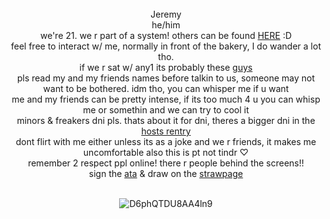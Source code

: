 
</div> <div align="center">   ⠀⠀
</div> <div align="center">Jeremy  </div>  
</div> <div align="center"> he/him</a> </div> 
</div> <div align="center"> we're 21. we r part of a system! others can be found <a href="https://rentry.co/VenomLogang">HERE</a> :D </div>
</div> <div align="center"> feel free to interact w/ me, normally in front of the bakery, I do wander a lot tho. 
</div> <div align="center"> if we r sat w/ any1 its probably these <a href="https://rentry.co/VenomFriends">guys</a>
</div> <div align="center"> pls read my and my friends names before talkin to us, someone may not want to be bothered. idm tho, you can whisper me if u want 
</div> <div align="center"> me and my friends can be pretty intense, if its too much 4 u you can whisp me or somethin and we can try to cool it </div> <div align="center"> 
</div> <div align="center"> 
  </div> <div align="center"> minors & freakers dni pls. thats about it for dni, theres a bigger dni in the <a href="https://rentry.co/Venomsparx"> hosts rentry</a>
</div> <div align="center"> dont flirt with me either unless its as a joke and we r friends, it makes me uncomfortable also this is pt not tindr ♡
 </div> <div align="center"> remember 2 respect ppl online! there r people behind the screens!!
  </div> <div align="center"> 
</div> <div align="center"> sign the <a href="https://escortingmen.atabook.org">ata</a> & draw on the <a href="https://venomsparx.straw.page">strawpage</a>
  </div> <div align="center">   ⠀⠀
     </div> <div align="center">   
      
![D6phQTDU8AA4ln9](https://github.com/user-attachments/assets/ad2e305b-36a8-46bc-a9f1-5c84d5643541)
